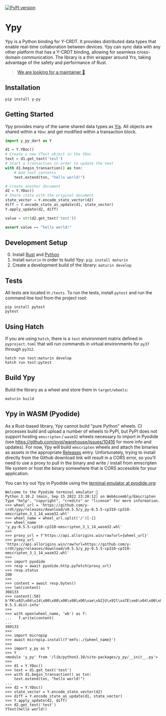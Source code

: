 [![PyPI version](https://badge.fury.io/py/y-py.svg)](https://badge.fury.io/py/y-py)

# Ypy

Ypy is a Python binding for Y-CRDT. It provides distributed data types that enable real-time collaboration between devices. Ypy can sync data with any other platform that has a Y-CRDT binding, allowing for seamless cross-domain communication. The library is a thin wrapper around Yrs, taking advantage of the safety and performance of Rust.

> [We are looking for a maintainer 👀](https://github.com/y-crdt/ypy/issues/148)

## Installation

```
pip install y-py
```

## Getting Started

Ypy provides many of the same shared data types as [Yjs](https://docs.yjs.dev/). All objects are shared within a `YDoc` and get modified within a transaction block.

```python
import y_py_dart as Y

d1 = Y.YDoc()
# Create a new YText object in the YDoc
text = d1.get_text('test')
# Start a transaction in order to update the text
with d1.begin_transaction() as txn:
    # Add text contents
    text.extend(txn, "hello world!")

# Create another document
d2 = Y.YDoc()
# Share state with the original document
state_vector = Y.encode_state_vector(d2)
diff = Y.encode_state_as_update(d1, state_vector)
Y.apply_update(d2, diff)

value = str(d2.get_text('test'))

assert value == "hello world!"
```

## Development Setup

0. Install [Rust](https://www.rust-lang.org/tools/install) and [Python](https://www.python.org/downloads/)
1. Install `maturin` in order to build Ypy: `pip install maturin`
2. Create a development build of the library: `maturin develop`

## Tests

All tests are located in `/tests`. To run the tests, install `pytest` and run the command line tool from the project root:

```
pip install pytest
pytest
```

## Using Hatch

If you are using `hatch`, there is a `test` environment matrix defined in `pyproject.toml` that will run commands in virtual environments for `py37` through `py312`.

```
hatch run test:maturin develop
hatch run test:pytest
```

## Build Ypy 

Build the library as a wheel and store them in `target/wheels`:

```
maturin build
```

## Ypy in WASM (Pyodide)

As a Rust-based library, Ypy cannot build "pure Python" wheels. CI processes build and upload a number of wheels to PyPI, but PyPI does not support hosting `emscripten` / `wasm32` wheels necessary to import in Pyodide (see https://github.com/pypi/warehouse/issues/10416 for more info and updates). For now, Ypy will build `emscripten` wheels and attach the binaries as assets in the appropriate [Releases](https://github.com/y-crdt/ypy/releases) entry. Unfortunately, trying to install directly from the Github download link will result in a CORS error, so you'll need to use a proxy to pull in the binary and write / install from emscripten file system or host the binary somewhere that is CORS accessible for your application.

You can try out Ypy in Pyodide using the [terminal emulator at pyodide.org](https://pyodide.org/en/stable/console.html):

```
Welcome to the Pyodide terminal emulator 🐍
Python 3.10.2 (main, Sep 15 2022 23:28:12) on WebAssembly/Emscripten
Type "help", "copyright", "credits" or "license" for more information.
>>> wheel_url = 'https://github.com/y-crdt/ypy/releases/download/v0.5.5/y_py-0.5.5-cp310-cp310-emscripten_3_1_14_wasm32.whl'
>>> wheel_name = wheel_url.split('/')[-1]
>>> wheel_name
'y_py-0.5.5-cp310-cp310-emscripten_3_1_14_wasm32.whl'
>>> 
>>> proxy_url = f'https://api.allorigins.win/raw?url={wheel_url}'
>>> proxy_url
'https://api.allorigins.win/raw?url=https://github.com/y-crdt/ypy/releases/download/v0.5.5/y_py-0.5.5-cp310-cp310-emscripten_3_1_14_wasm32.whl'
>>> 
>>> import pyodide
>>> resp = await pyodide.http.pyfetch(proxy_url)
>>> resp.status
200
>>> 
>>> content = await resp.bytes()
>>> len(content)
360133
>>> content[:50]
b'PK\x03\x04\x14\x00\x00\x00\x08\x00\xae\xb2}U\x92l\xa7E\xe6\x04\x00\x00u\t\x00\x00\x1d\x00\x00\x00y_py-0.5.5.dist-info'
>>>
>>> with open(wheel_name, 'wb') as f:
...   f.write(content)
... 
360133
>>> 
>>> import micropip
>>> await micropip.install(f'emfs:./{wheel_name}')
>>> 
>>> import y_py as Y
>>> Y
<module 'y_py' from '/lib/python3.10/site-packages/y_py/__init__.py'>
>>> 
>>> d1 = Y.YDoc()
>>> text = d1.get_text('test')
>>> with d1.begin_transaction() as txn:
    text.extend(txn, "hello world!")
... 
>>> d2 = Y.YDoc()
>>> state_vector = Y.encode_state_vector(d2)
>>> diff = Y.encode_state_as_update(d1, state_vector)
>>> Y.apply_update(d2, diff)
>>> d2.get_text('test')
YText(hello world!)
```
